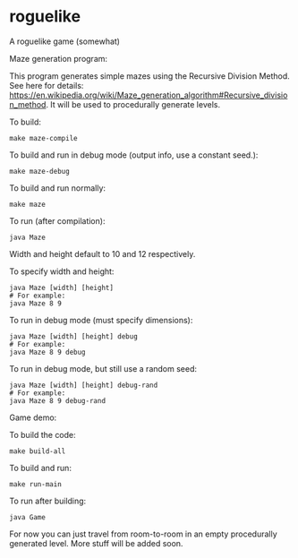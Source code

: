 # roguelike
A roguelike game (somewhat)

Maze generation program:

This program generates simple mazes using the Recursive Division Method. See here for details: https://en.wikipedia.org/wiki/Maze_generation_algorithm#Recursive_division_method. It will be used to procedurally generate levels.

To build:

`make maze-compile`

To build and run in debug mode (output info, use a constant seed.):

`make maze-debug`

To build and run normally:

`make maze`

To run (after compilation):

`java Maze`

Width and height default to 10 and 12 respectively.

To specify width and height:

```
java Maze [width] [height]
# For example:
java Maze 8 9
```

To run in debug mode (must specify dimensions):

```
java Maze [width] [height] debug
# For example:
java Maze 8 9 debug
```


To run in debug mode, but still use a random seed:

```
java Maze [width] [height] debug-rand
# For example:
java Maze 8 9 debug-rand
```

Game demo:

To build the code:

`make build-all`

To build and run:

`make run-main`

To run after building:

`java Game`

For now you can just travel from room-to-room in an empty procedurally generated level. More stuff will be added soon.
